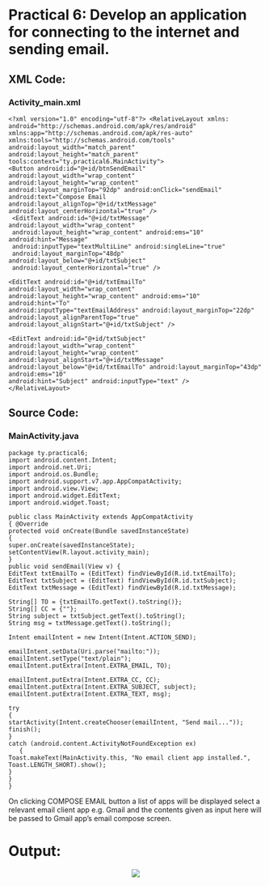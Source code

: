 # Practical 6: Develop an application for connecting to the internet and sending email. 

## XML Code: 
### Activity_main.xml

    <?xml version="1.0" encoding="utf-8"?> <RelativeLayout xmlns:
    android="http://schemas.android.com/apk/res/android" 
    xmlns:app="http://schemas.android.com/apk/res-auto" xmlns:tools="http://schemas.android.com/tools"                           android:layout_width="match_parent" android:layout_height="match_parent" 
    tools:context="ty.practical6.MainActivity">
    <Button android:id="@+id/btnSendEmail" android:layout_width="wrap_content" 
    android:layout_height="wrap_content"           
    android:layout_marginTop="92dp" android:onClick="sendEmail" android:text="Compose Email
    android:layout_alignTop="@+id/txtMessage" android:layout_centerHorizontal="true" />
     <EditText android:id="@+id/txtMessage" android:layout_width="wrap_content"
     android:layout_height="wrap_content" android:ems="10" android:hint="Message" 
     android:inputType="textMultiLine" android:singleLine="true"                         
     android:layout_marginTop="48dp" android:layout_below="@+id/txtSubject"
     android:layout_centerHorizontal="true" />

    <EditText android:id="@+id/txtEmailTo" android:layout_width="wrap_content"
    android:layout_height="wrap_content" android:ems="10" android:hint="To"
    android:inputType="textEmailAddress" android:layout_marginTop="22dp"
    android:layout_alignParentTop="true" android:layout_alignStart="@+id/txtSubject" />

    <EditText android:id="@+id/txtSubject" android:layout_width="wrap_content" 
    android:layout_height="wrap_content" android:layout_alignStart="@+id/txtMessage"
    android:layout_below="@+id/txtEmailTo" android:layout_marginTop="43dp" android:ems="10"
    android:hint="Subject" android:inputType="text" /> 
    </RelativeLayout>


## Source Code: 
### MainActivity.java

    package ty.practical6; 
    import android.content.Intent; 
    import android.net.Uri; 
    import android.os.Bundle; 
    import android.support.v7.app.AppCompatActivity;
    import android.view.View; 
    import android.widget.EditText; 
    import android.widget.Toast;

    public class MainActivity extends AppCompatActivity 
    { @Override 
    protected void onCreate(Bundle savedInstanceState) 
    { 
    super.onCreate(savedInstanceState); 
    setContentView(R.layout.activity_main); 
    }
    public void sendEmail(View v) {
    EditText txtEmailTo = (EditText) findViewById(R.id.txtEmailTo); 
    EditText txtSubject = (EditText) findViewById(R.id.txtSubject); 
    EditText txtMessage = (EditText) findViewById(R.id.txtMessage);
    
    String[] TO = {txtEmailTo.getText().toString()}; 
    String[] CC = {""}; 
    String subject = txtSubject.getText().toString();
    String msg = txtMessage.getText().toString();

    Intent emailIntent = new Intent(Intent.ACTION_SEND);
    
    emailIntent.setData(Uri.parse("mailto:")); 
    emailIntent.setType("text/plain"); 
    emailIntent.putExtra(Intent.EXTRA_EMAIL, TO);

    emailIntent.putExtra(Intent.EXTRA_CC, CC); 
    emailIntent.putExtra(Intent.EXTRA_SUBJECT, subject); 
    emailIntent.putExtra(Intent.EXTRA_TEXT, msg);

    try 
    { 
    startActivity(Intent.createChooser(emailIntent, "Send mail...")); 
    finish(); 
    }
    catch (android.content.ActivityNotFoundException ex) 
       { 
    Toast.makeText(MainActivity.this, "No email client app installed.", Toast.LENGTH_SHORT).show(); 
    }
    } 
    }
    
On clicking COMPOSE EMAIL button a list of apps will be displayed select a relevant email client app e.g. Gmail and the contents given as input here will be passed to Gmail app’s email compose screen.

# Output:
<p align="center">
<img src="https://github.com/saksham148/M_A_D/blob/master/o6.PNG?raw=true" />
</p>



